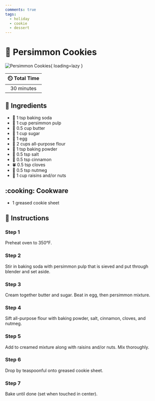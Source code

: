 ```yaml
---
comments: true
tags:
  - holiday
  - cookie
  - dessert
---
```

# :cookie: Persimmon Cookies

![Persimmon Cookies](../assets/images/persimmon-cookies.jpg){ loading=lazy }

| :timer_clock: Total Time |
|:-----------------------: |
| 30 minutes |

## :salt: Ingredients

- :cup_with_straw: 1 tsp baking soda
- :sponge: 1 cup persimmon pulp
- :butter: 0.5 cup butter
- :candy: 1 cup sugar
- :egg: 1 egg
- :ear_of_rice: 2 cups all-purpose flour
- :dash: 1 tsp baking powder
- :salt: 0.5 tsp salt
- :custard: 0.5 tsp cinnamon
- :four_leaf_clover: 0.5 tsp cloves
- :chestnut: 0.5 tsp nutmeg
- :chestnut: 1 cup raisins and/or nuts

## :cooking: Cookware

- 1 greased cookie sheet

## :pencil: Instructions

### Step 1

Preheat oven to 350°F.

### Step 2

Stir in baking soda with persimmon pulp that is sieved and put through blender and set aside.

### Step 3

Cream together butter and sugar. Beat in egg, then persimmon mixture.

### Step 4

Sift all-purpose flour with baking powder, salt, cinnamon, cloves, and nutmeg.

### Step 5

Add to creamed mixture along with raisins and/or nuts. Mix thoroughly.

### Step 6

Drop by teaspoonful onto greased cookie sheet.

### Step 7

Bake until done (set when touched in center).
